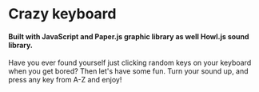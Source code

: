 # Crazy keyboard
#### Built with JavaScript and Paper.js graphic library as well Howl.js sound library.
Have you ever found yourself just clicking random keys on your keyboard when you get bored? Then let's have some fun. Turn your sound up, and press any key from A-Z and enjoy!
